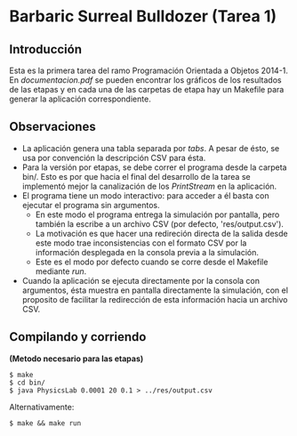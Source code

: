 Barbaric Surreal Bulldozer (Tarea 1)
====================================

Introducción
------------

Esta es la primera tarea del ramo Programación Orientada a Objetos 2014-1. En *documentacion.pdf* se pueden encontrar los gráficos de los resultados de las etapas y en cada una de las carpetas de etapa hay un Makefile para generar la aplicación correspondiente.

Observaciones
-------------

- La aplicación genera una tabla separada por *tabs*. A pesar de ésto, se usa por convención la descripción CSV para ésta.
- Para la versión por etapas, se debe correr el programa desde la carpeta bin/. Esto es por que hacia el final del desarrollo de la tarea se implementó mejor la canalización de los *PrintStream* en la aplicación.
- El programa tiene un modo interactivo: para acceder a él basta con ejecutar el programa sin argumentos.
	- En este modo el programa entrega la simulación por pantalla, pero también la escribe a un archivo CSV (por defecto, 'res/output.csv').
	- La motivación es que hacer una redireción directa de la salida desde este modo trae inconsistencias con el formato CSV por la información desplegada en la consola previa a la simulación.
	- Este es el modo por defecto cuando se corre desde el Makefile mediante *run*.
- Cuando la aplicación se ejecuta directamente por la consola con argumentos, ésta muestra en pantalla directamente la simulación, con el proposito de facilitar la redirección de esta información hacia un archivo CSV.

Compilando y corriendo
--------------------

**(Metodo necesario para las etapas)**

	$ make
	$ cd bin/
	$ java PhysicsLab 0.0001 20 0.1 > ../res/output.csv

Alternativamente:  

	$ make && make run
